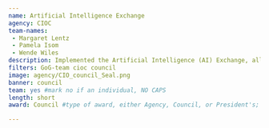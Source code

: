 ```yaml
---
name: Artificial Intelligence Exchange
agency: CIOC
team-names:
 - Margaret Lentz
 - Pamela Isom
 - Wende Wiles
description: Implemented the Artificial Intelligence (AI) Exchange, allowing users to reduce duplicative efforts across mission spaces and increase the education and adoption of AI throughout the Department of Energy.
filters: GoG-team cioc council
image: agency/CIO_council_Seal.png
banner: council
team: yes #mark no if an individual, NO CAPS
length: short
award: Council #type of award, either Agency, Council, or President's; this is case sensitive so make sure to match the options listed exactly. This section generates the format of the card

---
```

